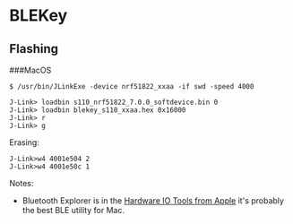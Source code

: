 BLEKey
======

Flashing
--------

###MacOS

```
$ /usr/bin/JLinkExe -device nrf51822_xxaa -if swd -speed 4000

J-Link> loadbin s110_nrf51822_7.0.0_softdevice.bin 0
J-Link> loadbin blekey_s110_xxaa.hex 0x16000
J-Link> r
J-Link> g
```

Erasing:
```
J-Link>w4 4001e504 2
J-Link>w4 4001e50c 1
```

Notes:

* Bluetooth Explorer is in the [Hardware IO Tools from Apple](http://adcdownload.apple.com/Developer_Tools/Hardware_IO_Tools_for_Xcode_6.3/HardwareIOTools_Xcode_6.3.dmg) it's probably the best BLE utility for Mac.
